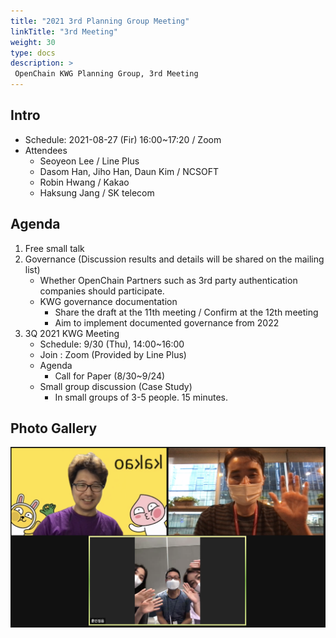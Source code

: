 ```yaml
---
title: "2021 3rd Planning Group Meeting"
linkTitle: "3rd Meeting"
weight: 30
type: docs
description: >
 OpenChain KWG Planning Group, 3rd Meeting
---
```


## Intro

* Schedule: 2021-08-27 (Fir) 16:00~17:20 / Zoom
* Attendees
  * Seoyeon Lee / Line Plus
  * Dasom Han, Jiho Han, Daun Kim / NCSOFT
  * Robin Hwang / Kakao
  * Haksung Jang / SK telecom

## Agenda

1. Free small talk
2. Governance (Discussion results and details will be shared on the mailing list)
    * Whether OpenChain Partners such as 3rd party authentication companies should participate.
    * KWG governance documentation
      * Share the draft at the 11th meeting / Confirm at the 12th meeting
      * Aim to implement documented governance from 2022
3. 3Q 2021 KWG Meeting
    * Schedule: 9/30 (Thu), 14:00~16:00
    * Join : Zoom (Provided by Line Plus)
    * Agenda
      * Call for Paper (8/30~9/24)
    * Small group discussion (Case Study)
      * In small groups of 3-5 people. 15 minutes.

## Photo Gallery
![photo](./2021-08-27-planning.png)